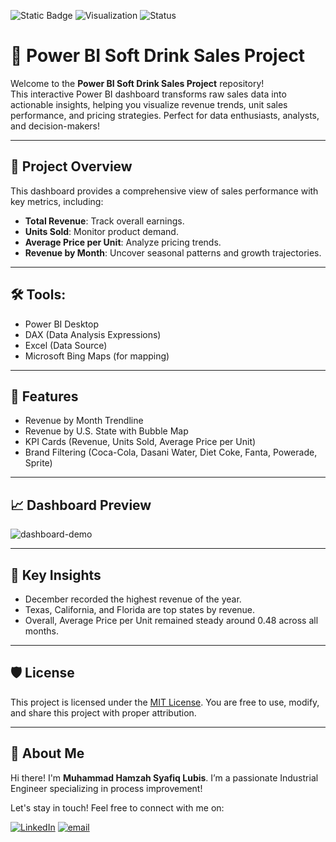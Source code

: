 ![Static Badge](https://img.shields.io/badge/Project-Power%20BI-blue)
![Visualization](https://img.shields.io/badge/Visualization-Dashboard-yellow)
![Status](https://img.shields.io/badge/Status-Completed-brightgreen)


# 🧃 Power BI Soft Drink Sales Project
Welcome to the **Power BI Soft Drink Sales Project** repository!
<br>This interactive Power BI dashboard transforms raw sales data into actionable insights, helping you visualize revenue trends, unit sales performance, and pricing strategies. Perfect for data enthusiasts, analysts, and decision-makers!

---
## 📖 **Project Overview**
This dashboard provides a comprehensive view of sales performance with key metrics, including:
- **Total Revenue**: Track overall earnings.
- **Units Sold**: Monitor product demand.
- **Average Price per Unit**: Analyze pricing trends.
- **Revenue by Month**: Uncover seasonal patterns and growth trajectories.

---
## 🛠️ Tools:
 - Power BI Desktop
 - DAX (Data Analysis Expressions)
 - Excel (Data Source)
 - Microsoft Bing Maps (for mapping)

---
## 🚀 Features
 - Revenue by Month Trendline
 - Revenue by U.S. State with Bubble Map
 - KPI Cards (Revenue, Units Sold, Average Price per Unit)
 - Brand Filtering (Coca-Cola, Dasani Water, Diet Coke, Fanta, Powerade, Sprite)

---
## 📈 Dashboard Preview
![dashboard-demo](https://github.com/user-attachments/assets/52f1b153-5811-49a5-acd6-b4192098e396)

---
## 🧠 Key Insights
- December recorded the highest revenue of the year.
- Texas, California, and Florida are top states by revenue.
- Overall, Average Price per Unit remained steady around 0.48 across all months.

---
## 🛡️ License

This project is licensed under the [MIT License](LICENSE). You are free to use, modify, and share this project with proper attribution.

---
## 🌟 About Me

Hi there! I'm **Muhammad Hamzah Syafiq Lubis**. I’m a passionate Industrial Engineer specializing in process improvement!

Let's stay in touch! Feel free to connect with me on:

[![LinkedIn](https://img.shields.io/badge/LinkedIn-%230077B5.svg?logo=linkedin&logoColor=white)](https://www.linkedin.com/in/mhamzahsyafiqlubis/) 
[![email](https://img.shields.io/badge/Email-D14836?logo=gmail&logoColor=white)](mailto:m.hamzah.syafiq@gmail.com)
